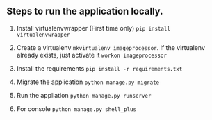 ## Steps to run the application locally.

1. Install virtualenvwrapper (First time only)
   `pip install virtualenvwrapper`

2. Create a virtualenv
    `mkvirtualenv imageprocessor`.
   If the virtualenv already exists, just activate it
    `workon imageprocessor`

3. Install the requirements
    `pip install -r requirements.txt`

4. Migrate the application
    `python manage.py migrate`

5. Run the appliation
    `python manage.py runserver`

6. For console
    `python manage.py shell_plus`
